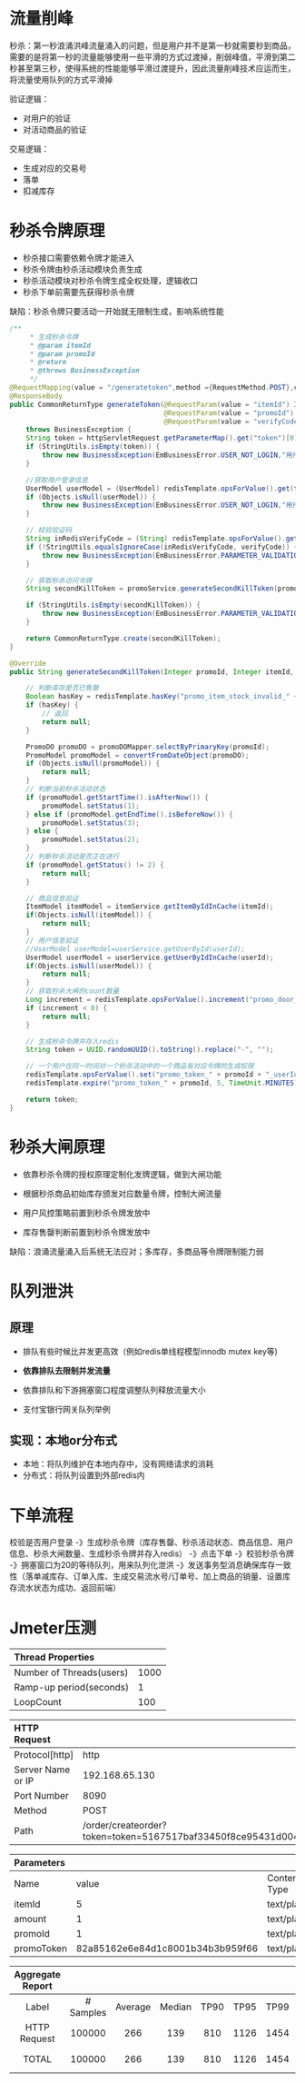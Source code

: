 # 流量削峰

秒杀：第一秒浪涌洪峰流量涌入的问题，但是用户并不是第一秒就需要秒到商品，需要的是将第一秒的流量能够使用一些平滑的方式过渡掉，削弱峰值，平滑到第二秒甚至第三秒，使得系统的性能能够平滑过渡提升，因此流量削峰技术应运而生，将流量使用队列的方式平滑掉

验证逻辑：

- 对用户的验证
- 对活动商品的验证

交易逻辑：

- 生成对应的交易号
- 落单
- 扣减库存

# 秒杀令牌原理

- 秒杀接口需要依赖令牌才能进入
- 秒杀令牌由秒杀活动模块负责生成
- 秒杀活动模块对秒杀令牌生成全权处理，逻辑收口
- 秒杀下单前需要先获得秒杀令牌

缺陷：秒杀令牌只要活动一开始就无限制生成，影响系统性能

```java
/**
     * 生成秒杀令牌
     * @param itemId
     * @param promoId
     * @return
     * @throws BusinessException
     */
@RequestMapping(value = "/generatetoken",method ={RequestMethod.POST},consumes = {CONTEND_TYPE_FROMED})
@ResponseBody
public CommonReturnType generateToken(@RequestParam(value = "itemId") Integer itemId,
                                      @RequestParam(value = "promoId") Integer promoId,
                                      @RequestParam(value = "verifyCode") String verifyCode)
    throws BusinessException {
    String token = httpServletRequest.getParameterMap().get("token")[0];
    if (StringUtils.isEmpty(token)) {
        throw new BusinessException(EmBusinessError.USER_NOT_LOGIN,"用户未登录,不能下单");
    }

    //获取用户登录信息
    UserModel userModel = (UserModel) redisTemplate.opsForValue().get(token);
    if (Objects.isNull(userModel)) {
        throw new BusinessException(EmBusinessError.USER_NOT_LOGIN,"用户未登录,不能下单");
    }

    // 校验验证码
    String inRedisVerifyCode = (String) redisTemplate.opsForValue().get("verify_code_" + userModel.getId());
    if (!StringUtils.equalsIgnoreCase(inRedisVerifyCode, verifyCode)) {
        throw new BusinessException(EmBusinessError.PARAMETER_VALIDATION_ERROR, "请求非法");
    }

    // 获取秒杀访问令牌
    String secondKillToken = promoService.generateSecondKillToken(promoId, itemId, userModel.getId());

    if (StringUtils.isEmpty(secondKillToken)) {
        throw new BusinessException(EmBusinessError.PARAMETER_VALIDATION_ERROR, "生成令牌失败");
    }

    return CommonReturnType.create(secondKillToken);
}

@Override
public String generateSecondKillToken(Integer promoId, Integer itemId, Integer userId) {

    // 判断库存是否已售罄
    Boolean hasKey = redisTemplate.hasKey("promo_item_stock_invalid_" + itemId);
    if (hasKey) {
        // 返回
        return null;
    }

    PromoDO promoDO = promoDOMapper.selectByPrimaryKey(promoId);
    PromoModel promoModel = convertFromDateObject(promoDO);
    if (Objects.isNull(promoModel)) {
        return null;
    }
    // 判断当前秒杀活动状态
    if (promoModel.getStartTime().isAfterNow()) {
        promoModel.setStatus(1);
    } else if (promoModel.getEndTime().isBeforeNow()) {
        promoModel.setStatus(3);
    } else {
        promoModel.setStatus(2);
    }
    // 判断秒杀活动是否正在进行
    if (promoModel.getStatus() != 2) {
        return null;
    }

    // 商品信息验证
    ItemModel itemModel = itemService.getItemByIdInCache(itemId);
    if(Objects.isNull(itemModel)) {
        return null;
    }
    // 用户信息验证
    //UserModel userModel=userService.getUserById(userId);
    UserModel userModel = userService.getUserByIdInCache(userId);
    if(Objects.isNull(userModel)) {
        return null;
    }
    // 获取秒杀大闸的count数量
    Long increment = redisTemplate.opsForValue().increment("promo_door_count_" + promoId, -1);
    if (increment < 0) {
        return null;
    }

    // 生成秒杀令牌并存入redis
    String token = UUID.randomUUID().toString().replace("-", "");

    // 一个用户在同一时间对一个秒杀活动中的一个商品有对应令牌的生成权限
    redisTemplate.opsForValue().set("promo_token_" + promoId + "_userId_" + userId + "_itemId_" + itemId, token);
    redisTemplate.expire("promo_token_" + promoId, 5, TimeUnit.MINUTES);

    return token;
}
```



# 秒杀大闸原理

- 依靠秒杀令牌的授权原理定制化发牌逻辑，做到大闸功能

- 根据秒杀商品初始库存颁发对应数量令牌，控制大闸流量
- 用户风控策略前置到秒杀令牌发放中

- 库存售罄判断前置到秒杀令牌发放中

缺陷：浪涌流量涌入后系统无法应对；多库存，多商品等令牌限制能力弱

# 队列泄洪

## 原理

- 排队有些时候比并发更高效（例如redis单线程模型innodb mutex key等)

- **依靠排队去限制并发流量**

- 依靠排队和下游拥塞窗口程度调整队列释放流量大小

- 支付宝银行网关队列举例

## 实现：本地or分布式

- 本地：将队列维护在本地内存中，没有网络请求的消耗
- 分布式：将队列设置到外部redis内

# 下单流程

校验是否用户登录 -》生成秒杀令牌（库存售罄、秒杀活动状态、商品信息、用户信息、秒杀大闸数量、生成秒杀令牌并存入redis） -》点击下单 -》校验秒杀令牌  -》拥塞窗口为20的等待队列，用来队列化泄洪 -》发送事务型消息确保库存一致性（落单减库存、订单入库、生成交易流水号/订单号、加上商品的销量、设置库存流水状态为成功、返回前端）

# Jmeter压测

| Thread Properties        |      |
| :----------------------- | :--- |
| Number of Threads(users) | 1000 |
| Ramp-up period(seconds)  | 1    |
| LoopCount                | 100  |

| HTTP Request      |                                                              |
| :---------------- | ------------------------------------------------------------ |
| Protocol[http]    | http                                                         |
| Server Name or IP | 192.168.65.130                                               |
| Port Number       | 8090                                                         |
| Method            | POST                                                         |
| Path              | /order/createorder?token=token=5167517baf33450f8ce95431d0043d60 |

| Parameters |                                  |              |
| :--------- | :------------------------------- | :----------- |
| Name       | value                            | Content-Type |
| itemId     | 5                                | text/plain   |
| amount     | 1                                | text/plain   |
| promoId    | 1                                | text/plain   |
| promoToken | 82a85162e6e84d1c8001b34b3b959f66 | text/plain   |

| Aggregate Report |           |         |        |      |      |      |      |      |        |             |                 |             |
| :--------------: | :-------: | :-----: | :----: | :--: | :--: | :--: | :--: | :--: | :----: | :---------: | :-------------: | :---------: |
|      Label       | # Samples | Average | Median | TP90 | TP95 | TP99 | Min  | Max  | Error% | Throughput  | Received KB/sec | Sent KB/sec |
|   HTTP Request   |  100000   |   266   |  139   | 810  | 1126 | 1454 |  3   | 2010 |  0.0   | 3322.8 /sec |     717.13      |   1090.30   |
|      TOTAL       |  100000   |   266   |  139   | 810  | 1126 | 1454 |  3   | 2010 |  0.0   | 3322.8 /sec |     717.13      |   1090.30   |











